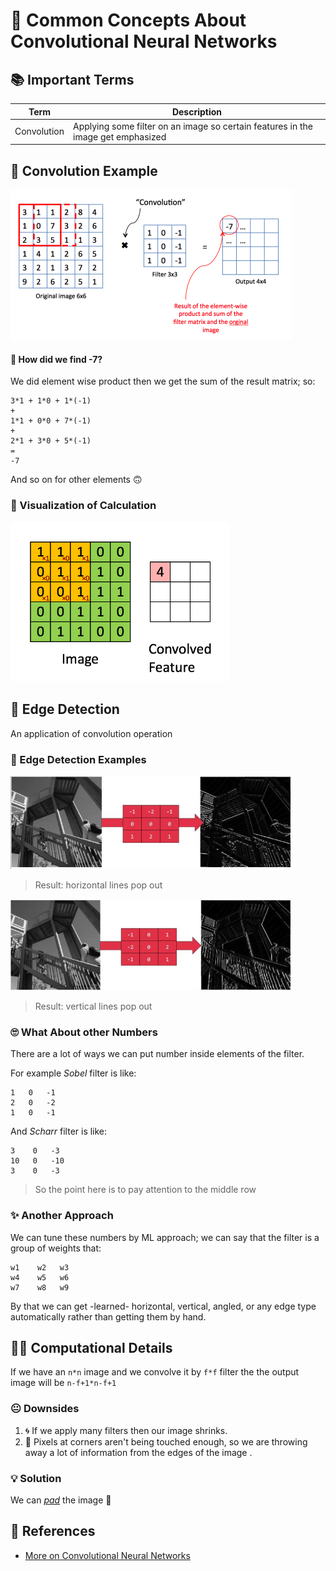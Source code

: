 # 📌 Common Concepts About Convolutional Neural Networks

## 📚 Important Terms
| Term            | Description   |
| --------------- |---------------|
| Convolution     | Applying some filter on an image so certain features in the image get emphasized |


## 🎀 Convolution Example
<img src="../res/ConvolutionEx.png" width="450"  />

#### 🤔 How did we find -7? 
We did element wise product then we get the sum of the result matrix; so:

```
3*1 + 1*0 + 1*(-1)
+
1*1 + 0*0 + 7*(-1)
+
2*1 + 3*0 + 5*(-1)
=
-7
```
And so on for other elements 🙃

### 👼 Visualization of Calculation

<img src="../res/ConvCal.gif" width="350"  />


## 🔎 Edge Detection
An application of convolution operation

### 🔎 Edge Detection Examples
<img src="../res/ConvolutionExH.JPG" width="450"  />

> Result: horizontal lines pop out

<img src="../res/ConvolutionExV.JPG" width="450"  />

> Result: vertical lines pop out

### 🙄 What About other Numbers
There are a lot of ways we can put number inside elements of the filter. 

For example _Sobel_ filter is like:

```
1   0   -1
2   0   -2
1   0   -1
```

And _Scharr_ filter is like:

```
3    0   -3
10   0   -10
3    0   -3
```

> So the point here is to pay attention to the middle row

### ✨ Another Approach
We can tune these numbers by ML approach; we can say that the filter is a group of weights that:

```
w1    w2   w3
w4    w5   w6
w7    w8   w9
```

By that we can get -learned- horizontal, vertical, angled, or any edge type automatically rather than getting them by hand.


## 🤸‍♀️ Computational Details
If we have an `n*n` image and we convolve it by `f*f` filter the the output image will be `n-f+1*n-f+1` 

### 😐 Downsides
1. 🌀 If we apply many filters then our image shrinks.
2. 🤨 Pixels at corners aren't being touched enough, so we are throwing away a lot of information from the edges of the image .

### 💡 Solution
We can [_pad_](./1-CommonConcepts-P2.md#padding) the image 💪 


## 🧐 References
* [More on Convolutional Neural Networks](https://www.youtube.com/playlist?list=PLkDaE6sCZn6Gl29AoE31iwdVwSG-KnDzF)
